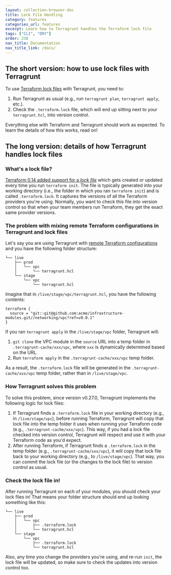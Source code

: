 ```yaml
---
layout: collection-browser-doc
title: Lock File Handling
category: features
categories_url: features
excerpt: Learn how to Terragrunt handles the Terraform lock file
tags: ["CLI", "DRY"]
order: 230
nav_title: Documentation
nav_title_link: /docs/
---
```


## The short version: how to use lock files with Terragrunt

To use [Terraform lock files](https://www.terraform.io/docs/configuration/dependency-lock.html) with Terragrunt, you
need to:

1. Run Terragrunt as usual (e.g., run `terragrunt plan`, `terragrunt apply`, etc.).
1. Check the `.terraform.lock` file, which will end up sitting next to your `terragrunt.hcl`, into version control.

Everything else with Terraform and Terragrunt should work as expected. To learn the details of how this works, read on!


## The long version: details of how Terragrunt handles lock files

### What's a lock file?

[Terraform 0.14 added support for a 
*lock file*](https://www.hashicorp.com/blog/terraform-0-14-introduces-a-dependency-lock-file-for-providers)
which gets created or updated every time you run `terraform init`. The file is typically generated into your working
directory (i.e., the folder in which you ran `terraform init`) and is called `.terraform.lock`.
It captures the versions of all the Terraform providers you're using. Normally, you want to check this file into 
version control so that when your team members run Terraform, they get the exact same provider versions.

### The problem with mixing remote Terraform configurations in Terragrunt and lock files

Let's say you are using Terragrunt with [remote Terraform 
configurations]({{site.baseurl}}/docs/features/keep-your-terraform-code-dry/) and you have the following folder 
structure:

```
└── live
    ├── prod
    │   └── vpc
    │       └── terragrunt.hcl
    └── stage
        └── vpc
            └── terragrunt.hcl
```

Imagine that in `/live/stage/vpc/terragrunt.hcl`, you have the following contents:

```hcl
terraform {
  source = "git::git@github.com:acme/infrastructure-modules.git//networking/vpc?ref=v0.0.1"
}
```

If you ran `terragrunt apply` in the `/live/stage/vpc` folder, Terragrunt will:

1. `git clone` the VPC module in the `source` URL into a temp folder in `.terragrunt-cache/xxx/vpc`, where `xxx` is 
   dynamically determined based on the URL.
1. Run `terraform apply` in the `.terragrunt-cache/xxx/vpc` temp folder.

As a result, the `.terraform.lock` file will be generated in the `.terragrunt-cache/xxx/vpc` temp folder, rather than in
`/live/stage/vpc`.     

### How Terragrunt solves this problem

To solve this problem, since version v0.27.0, Terragrunt implements the following logic for lock files:

1. If Terragrunt finds a `.terraform.lock` file in your working directory (e.g., in `/live/stage/vpc`), before running 
   Terraform, Terragrunt will copy that lock file into the temp folder it uses when running your Terraform code 
   (e.g., `.terragrunt-cache/xxx/vpc`). This way, if you had a lock file checked into version control, Terragrunt will 
   respect and use it with your Terraform code as you'd expect.
1. After running Terraform, if Terragrunt finds a `.terraform.lock` in the temp folder (e.g., 
   `.terragrunt-cache/xxx/vpc`), it will copy that lock file back to your working directory (e.g., to `/live/stage/vpc`). 
   That way, you can commit the lock file (or the changes to the lock file) to version control as usual.
   
### Check the lock file in!

After running Terragrunt on each of your modules, you should check your lock files in! That means your folder structure
should end up looking something like this:

```
└── live
    ├── prod
    │   └── vpc
    │       ├── .terraform.lock
    │       └── terragrunt.hcl
    └── stage
        └── vpc
            ├── .terraform.lock
            └── terragrunt.hcl
```   

Also, any time you change the providers you're using, and re-run `init`, the lock file will be updated, so make sure
to check the updates into version control too. 